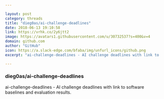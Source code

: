 ```yaml
---

layout: post
category: threads
title: "dieg0as/ai-challenge-deadlines"
date: 2018-06-13 19:10:58
link: https://vrhk.co/2y6jtt2
image: https://avatars1.githubusercontent.com/u/30732537?s=400&v=4
domain: github.com
author: "GitHub"
icon: https://a.slack-edge.com/bfaba/img/unfurl_icons/github.png
excerpt: "ai-challenge-deadlines - AI challenge deadlines with link to software baselines and evaluation results."

---
```


### dieg0as/ai-challenge-deadlines

ai-challenge-deadlines - AI challenge deadlines with link to software baselines and evaluation results.